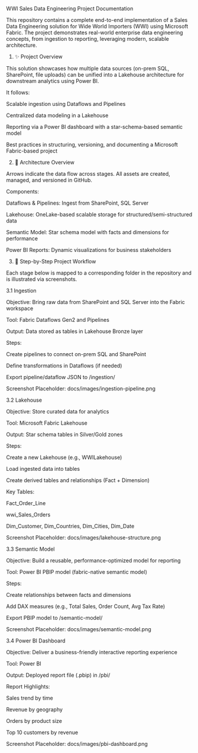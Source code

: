 WWI Sales Data Engineering Project Documentation

This repository contains a complete end-to-end implementation of a Sales Data Engineering solution for Wide World Importers (WWI) using Microsoft Fabric. The project demonstrates real-world enterprise data engineering concepts, from ingestion to reporting, leveraging modern, scalable architecture.

1. ✨ Project Overview

This solution showcases how multiple data sources (on-prem SQL, SharePoint, file uploads) can be unified into a Lakehouse architecture for downstream analytics using Power BI.

It follows:

Scalable ingestion using Dataflows and Pipelines

Centralized data modeling in a Lakehouse

Reporting via a Power BI dashboard with a star-schema-based semantic model

Best practices in structuring, versioning, and documenting a Microsoft Fabric-based project

2. 📏 Architecture Overview



Arrows indicate the data flow across stages. All assets are created, managed, and versioned in GitHub.

Components:

Dataflows & Pipelines: Ingest from SharePoint, SQL Server

Lakehouse: OneLake-based scalable storage for structured/semi-structured data

Semantic Model: Star schema model with facts and dimensions for performance

Power BI Reports: Dynamic visualizations for business stakeholders

3. 🔄 Step-by-Step Project Workflow

Each stage below is mapped to a corresponding folder in the repository and is illustrated via screenshots.

3.1 Ingestion

Objective: Bring raw data from SharePoint and SQL Server into the Fabric workspace

Tool: Fabric Dataflows Gen2 and Pipelines

Output: Data stored as tables in Lakehouse Bronze layer

Steps:

Create pipelines to connect on-prem SQL and SharePoint

Define transformations in Dataflows (if needed)

Export pipeline/dataflow JSON to /ingestion/

Screenshot Placeholder: docs/images/ingestion-pipeline.png

3.2 Lakehouse

Objective: Store curated data for analytics

Tool: Microsoft Fabric Lakehouse

Output: Star schema tables in Silver/Gold zones

Steps:

Create a new Lakehouse (e.g., WWILakehouse)

Load ingested data into tables

Create derived tables and relationships (Fact + Dimension)

Key Tables:

Fact_Order_Line

wwi_Sales_Orders

Dim_Customer, Dim_Countries, Dim_Cities, Dim_Date

Screenshot Placeholder: docs/images/lakehouse-structure.png

3.3 Semantic Model

Objective: Build a reusable, performance-optimized model for reporting

Tool: Power BI PBIP model (fabric-native semantic model)

Steps:

Create relationships between facts and dimensions

Add DAX measures (e.g., Total Sales, Order Count, Avg Tax Rate)

Export PBIP model to /semantic-model/

Screenshot Placeholder: docs/images/semantic-model.png

3.4 Power BI Dashboard

Objective: Deliver a business-friendly interactive reporting experience

Tool: Power BI

Output: Deployed report file (.pbip) in /pbi/

Report Highlights:

Sales trend by time

Revenue by geography

Orders by product size

Top 10 customers by revenue

Screenshot Placeholder: docs/images/pbi-dashboard.png
